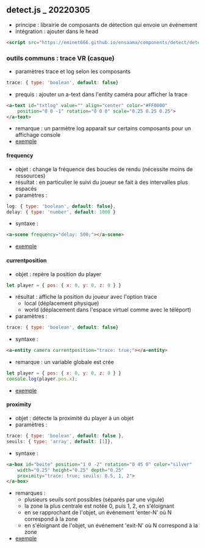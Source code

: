 ## detect.js _ 20220305
* principe : librairie de composants de détection qui envoie un événement
* intégration : ajouter dans le head
```html
<script src="https://eminet666.github.io/ensaama/components/detect/detect.js"></script>
```

### outils communs : trace VR (casque)
* paramètres trace et log selon les composants
```js
trace: { type: 'boolean', default: false}
```
* prequis : ajouter un a-text dans l'entity caméra pour afficher la trace
```html
<a-text id="txtlog" value="" align="center" color="#FF0000" 
    position="0 0 -1" rotation="0 0 0" scale="0.25 0.25 0.25">
</a-text>
```
* remarque : un parmètre log apparait sur certains composants pour un affichage console
* [exemple](./trace.html)

#### frequency
* objet : change la fréquence des boucles de rendu (nécessite moins de ressources)
* résultat : en particulier le suivi du joueur se fait à des intervalles plus espacés
* paramètres : 
```js
log: { type: 'boolean', default: false},
delay: { type: 'number', default: 1000 }
```
* syntaxe : 
```html
<a-scene frequency="delay: 500;"></a-scene>
```
* [exemple](./frequency.html)
    

#### currentposition
* objet : repère la position du player
```js
let player = { pos: { x: 0, y: 0, z: 0 } }
``` 
* résultat : affiche la position du joueur avec l'option trace
    - local (déplacement physique) 
    - world (déplacement dans l'espace virtuel comme avec le téléport)
* paramètres : 
```js
trace: { type: 'boolean', default: false}
```
* syntaxe : 
```html
<a-entity camera currentposition="trace: true;"></a-entity>
```
* remarque : un variable globale est crée
```js
let player = { pos: { x: 0, y: 0, z: 0 } }
console.log(player.pos.x);
```
* [exemple](./currentposition.html)

#### proximity
* objet : détecte la proximité du player à un objet
* paramètres :
```js
trace: { type: 'boolean', default: false },
seuils: { type: 'array', default: [1]},
```
* syntaxe : 
```html
<a-box id="boite" position="1 0 -2" rotation="0 45 0" color="silver"
    width="0.25" height="0.25" depth="0.25" 
    proximity="trace: true; seuils: 0.5, 1, 2">
</a-box>
```
* remarques : 
    - plusieurs seuils sont possibles (séparés par une vigule)
    - la zone la plus centrale est notée 0, puis 1, 2, en s'éloignant
    - en se rapprochant de l'objet, un événement 'enter-N' où N correspond à la zone
    - en s'éloignant de l'objet, un événement 'exit-N' où N correspond à la zone
* [exemple](./proximity.html)

<!-- https://www.w3docs.com/snippets/javascript/how-to-create-and-trigger-event-in-javascript.html -->




    